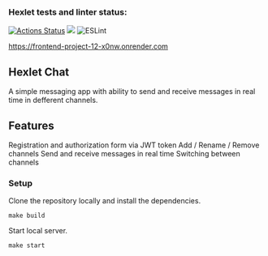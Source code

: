 ### Hexlet tests and linter status:
[![Actions Status](https://github.com/eldaromv/frontend-project-12/actions/workflows/hexlet-check.yml/badge.svg)](https://github.com/eldaromv/frontend-project-12/actions)
<a href="https://codeclimate.com/github/eldaromv/frontend-project-12/maintainability"><img src="https://api.codeclimate.com/v1/badges/3860f7c18f371cf175b8/maintainability" /></a>
![ESLint](https://github.com/eldaromv/frontend-project-12/actions/workflows/eslint.yml/badge.svg)


https://frontend-project-12-x0nw.onrender.com

## Hexlet Chat

A simple messaging app with ability to send and receive messages in real time in defferent channels.

## Features

Registration and authorization form via JWT token
Add / Rename / Remove channels
Send and receive messages in real time
Switching between channels

### Setup

Clone the repository locally and install the dependencies.
```
make build
```
Start local server.
```
make start
```